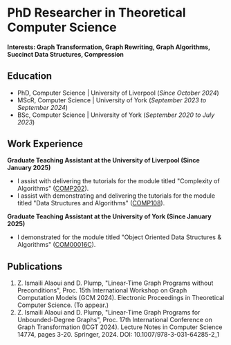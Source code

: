 # PhD Researcher in Theoretical Computer Science

#### Interests: Graph Transformation, Graph Rewriting, Graph Algorithms, Succinct Data Structures, Compression

## Education
- PhD, Computer Science | University of Liverpool (_Since October 2024_)								       		
- MScR, Computer Science	| University of York (_September 2023 to September 2024_)	 			        		
- BSc, Computer Science | University of York (_September 2020 to July 2023_)

## Work Experience
**Graduate Teaching Assistant at the University of Liverpool (Since January 2025)**
- I assist with delivering the tutorials for the module titled "Complexity of Algorithms" ([COMP202](https://www.liverpool.ac.uk/info/portal/pls/portal/tulwwwmerge.mergepage?p_template=m_cs&p_tulipproc=moddets&p_params=%3Fp_module_id%3D199252)).
- I assist with demonstrating and delivering the tutorials for the module titled "Data Structures and Algorithms" ([COMP108](https://www.liverpool.ac.uk/info/portal/pls/portal/tulwwwmerge.mergepage?p_template=m_cs&p_tulipproc=moddets&p_params=%3Fp_module_id%3D189059)).

**Graduate Teaching Assistant at the University of York (Since January 2025)**
- I demonstrated for the module titled "Object Oriented Data Structures & Algorithms" ([COM00016C](https://www.york.ac.uk/students/studying/manage/programmes/module-catalogue/module/COM00016C/latest)).

## Publications
1. Z. Ismaili Alaoui and D. Plump, "Linear-Time Graph Programs without Preconditions", Proc. 15th International Workshop on Graph Computation Models (GCM 2024). Electronic Proceedings in Theoretical Computer Science. (To appear.)
2. Z. Ismaili Alaoui and D. Plump, "Linear-Time Graph Programs for Unbounded-Degree Graphs", Proc. 17th International Conference on Graph Transformation (ICGT 2024). Lecture Notes in Computer Science 14774, pages 3-20. Springer, 2024. DOI: 10.1007/978-3-031-64285-2_1
